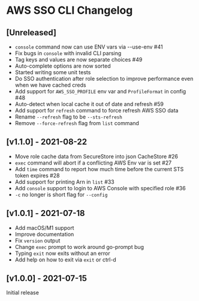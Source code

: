 # AWS SSO CLI Changelog

## [Unreleased]

 * `console` command now can use ENV vars via --use-env #41
 * Fix bugs in `console` with invalid CLI parsing
 * Tag keys and values are now separate choices #49
 * Auto-complete options are now sorted
 * Started writing some unit tests
 * Do SSO authentication after role selection to improve performance
    even when we have cached creds
 * Add support for `AWS_SSO_PROFILE` env var and `ProfileFormat` in config #48
 * Auto-detect when local cache it out of date and refresh #59
 * Add support for `refresh` command to force refresh AWS SSO data 
 * Rename `--refresh` flag to be `--sts-refresh`
 * Remove `--force-refresh` flag from `list` command

## [v1.1.0] - 2021-08-22

 * Move role cache data from SecureStore into json CacheStore #26
 * `exec` command will abort if a conflicting AWS Env var is set #27
 * Add `time` command to report how much time before the current STS token expires #28
 * Add support for printing Arn in `list` #33
 * Add `console` support to login to AWS Console with specified role #36
 * `-c` no longer is short flag for `--config`

## [v1.0.1] - 2021-07-18

 * Add macOS/M1 support
 * Improve documentation
 * Fix `version` output
 * Change `exec` prompt to work around go-prompt bug
 * Typing `exit` now exits without an error
 * Add help on how to exit via `exit` or ctrl-d

## [v1.0.0] - 2021-07-15

Initial release
